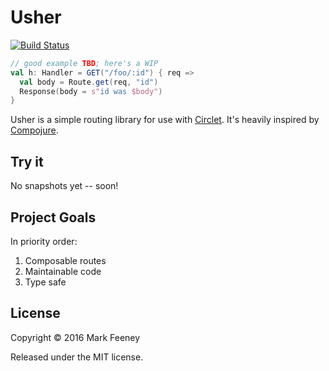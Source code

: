 # Usher

[![Build Status](https://travis-ci.org/overthink/usher.svg?branch=master)](https://travis-ci.org/overthink/usher)

```scala
// good example TBD; here's a WIP
val h: Handler = GET("/foo/:id") { req =>
  val body = Route.get(req, "id")
  Response(body = s"id was $body")
}
```

Usher is a simple routing library for use with
[Circlet](https://github.com/overthink/circlet).  It's heavily inspired by
[Compojure](https://github.com/weavejester/compojure).

## Try it

No snapshots yet -- soon!

## Project Goals

In priority order:

1. Composable routes
1. Maintainable code
1. Type safe

## License

Copyright &copy; 2016 Mark Feeney

Released under the MIT license.

